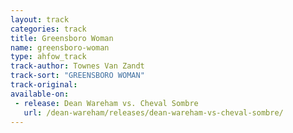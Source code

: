 ```yaml
---
layout: track
categories: track
title: Greensboro Woman
name: greensboro-woman
type: ahfow_track
track-author: Townes Van Zandt
track-sort: "GREENSBORO WOMAN"
track-original:
available-on:
 - release: Dean Wareham vs. Cheval Sombre
   url: /dean-wareham/releases/dean-wareham-vs-cheval-sombre/
---
```


